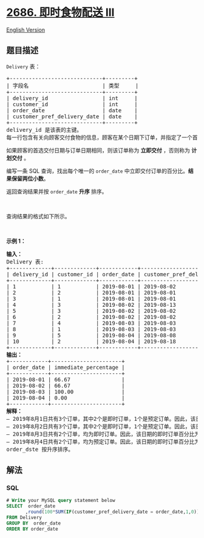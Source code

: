 # [2686. 即时食物配送 III](https://leetcode.cn/problems/immediate-food-delivery-iii)

[English Version](/solution/2600-2699/2686.Immediate%20Food%20Delivery%20III/README_EN.md)

## 题目描述

<!-- 这里写题目描述 -->

<p><code>Delivery</code>&nbsp;表：</p>

<pre>
+-----------------------------+---------+
| 字段名                       | 类型     |
+-----------------------------+---------+
| delivery_id                 | int     |
| customer_id                 | int     |
| order_date                  | date    |
| customer_pref_delivery_date | date    |
+-----------------------------+---------+
delivery_id 是该表的主键。
每一行包含有关向顾客交付食物的信息，顾客在某个日期下订单，并指定了一个首选交付日期（在订单日期当天或之后）。
</pre>

<p>如果顾客的首选交付日期与订单日期相同，则该订单称为 <strong>立即交付</strong>&nbsp;，否则称为 <strong>计划交付</strong>&nbsp;。</p>

<p>编写一条 SQL 查询，找出每个唯一的 <code>order_date</code> 中立即交付订单的百分比。<strong>结果保留两位小数</strong>。</p>

<p>返回查询结果并按 <code>order_date</code> <strong>升序</strong> 排序。</p>

<p>&nbsp;</p>

<p>查询结果的格式如下所示。</p>

<p>&nbsp;</p>

<p><b>示例 1：</b></p>

<pre>
<b>输入：</b>
Delivery 表:
+-------------+-------------+------------+-----------------------------+
| delivery_id | customer_id | order_date | customer_pref_delivery_date |
+-------------+-------------+------------+-----------------------------+
| 1           | 1           | 2019-08-01 | 2019-08-02                  |
| 2           | 2           | 2019-08-01 | 2019-08-01                  |
| 3           | 1           | 2019-08-01 | 2019-08-01                  |
| 4           | 3           | 2019-08-02 | 2019-08-13                  |
| 5           | 3           | 2019-08-02 | 2019-08-02                  |
| 6           | 2           | 2019-08-02 | 2019-08-02                  |
| 7           | 4           | 2019-08-03 | 2019-08-03                  |
| 8           | 1           | 2019-08-03 | 2019-08-03                  |
| 9           | 5           | 2019-08-04 | 2019-08-08                  |
| 10          | 2           | 2019-08-04 | 2019-08-18                  |
+-------------+-------------+------------+-----------------------------+
<b>输出：</b>
+------------+----------------------+
| order_date | immediate_percentage |
+------------+----------------------+
| 2019-08-01 | 66.67                |
| 2019-08-02 | 66.67                |
| 2019-08-03 | 100.00               |
| 2019-08-04 | 0.00                 |
+------------+----------------------+
<b>解释：</b>
– 2019年8月1日共有3个订单，其中2个是即时订单，1个是预定订单。因此，该日期的即时订单百分比为66.67。
– 2019年8月2日共有3个订单，其中2个是即时订单，1个是预定订单。因此，该日期的即时订单百分比为66.67。
– 2019年8月3日共有2个订单，均为即时订单。因此，该日期的即时订单百分比为100.00。
– 2019年8月4日共有2个订单，均为预定订单。因此，该日期的即时订单百分比为0.00。
order_dste 按升序排序。</pre>

## 解法

<!-- 这里可写通用的实现逻辑 -->

<!-- tabs:start -->

### **SQL**

<!-- 这里可写当前语言的特殊实现逻辑 -->

```sql
# Write your MySQL query statement below
SELECT  order_date
       ,round(100*SUM(IF(customer_pref_delivery_date = order_date,1,0))/COUNT(*),2) AS immediate_percentage
FROM Delivery
GROUP BY  order_date
ORDER BY order_date
```


